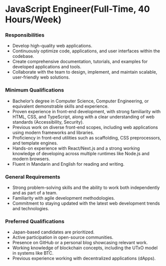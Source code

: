 # JavaScript Engineer(Full-Time, 40 Hours/Week)

### Responsibilities
- Develop high-quality web applications.
- Continuously optimize code, applications, and user interfaces within the codebase.
- Create comprehensive documentation, tutorials, and examples for developed applications and tools.
- Collaborate with the team to design, implement, and maintain scalable, user-friendly web solutions.

### Minimum Qualifications
- Bachelor’s degree in Computer Science, Computer Engineering, or equivalent demonstrable skills and experience.
- Proven experience in front-end development, with strong familiarity with HTML, CSS, and TypeScript, along with a clear understanding of web standards (Accessibility, Security).
- Previous work on diverse front-end scopes, including web applications using modern frameworks and libraries.
- Proficiency in front-end utilities such as scaffolding, CSS preprocessors, and template engines.
- Hands-on experience with React/Next.js and a strong working knowledge of developing across multiple runtimes like Node.js and modern browsers.
- Fluent in Mandarin and English for reading and writing.

### General Requirements
- Strong problem-solving skills and the ability to work both independently and as part of a team.
- Familiarity with agile development methodologies.
- Commitment to staying updated with the latest web development trends and technologies.

### Preferred Qualifications
- Japan-based candidates are prioritized.
- Active participation in open-source communities.
- Presence on GitHub or a personal blog showcasing relevant work.
- Working knowledge of blockchain concepts, including the UTxO model in systems like BTC.
- Previous experience working with decentralized applications (dApps).
